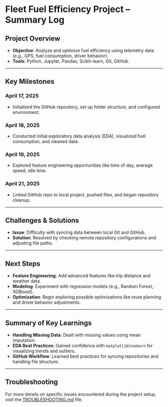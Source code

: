 # Fleet Fuel Efficiency Project – Summary Log

## Project Overview
- **Objective**: Analyze and optimize fuel efficiency using telemetry data (e.g., GPS, fuel consumption, driver behavior).
- **Tools**: Python, Jupyter, Pandas, Scikit-learn, Git, GitHub.

---

## Key Milestones

### **April 17, 2025**
- Initialized the GitHub repository, set up folder structure, and configured environment.

### **April 18, 2025**
- Conducted initial exploratory data analysis (EDA), visualized fuel consumption, and cleaned data.

### **April 19, 2025**
- Explored feature engineering opportunities like time of day, average speed, idle time.

### **April 21, 2025**
- Linked GitHub repo to local project, pushed files, and began repository cleanup.

---

## Challenges & Solutions
- **Issue**: Difficulty with syncing data between local Git and GitHub.
- **Solution**: Resolved by checking remote repository configurations and adjusting file paths.

---

## Next Steps

- **Feature Engineering**: Add advanced features like trip distance and weather data.
- **Modeling**: Experiment with regression models (e.g., Random Forest, XGBoost).
- **Optimization**: Begin exploring possible optimizations like route planning and driver behavior adjustments.

---

## Summary of Key Learnings
- **Handling Missing Data**: Dealt with missing values using mean imputation.
- **EDA Best Practices**: Gained confidence with `matplotlib`/`seaborn` for visualizing trends and outliers.
- **GitHub Workflow**: Learned best practices for syncing repositories and handling file structure.

---

## Troubleshooting
For more details on specific issues encountered during the project setup, visit the [TROUBLESHOOTING.md](./TROUBLESHOOTING.md) file.
